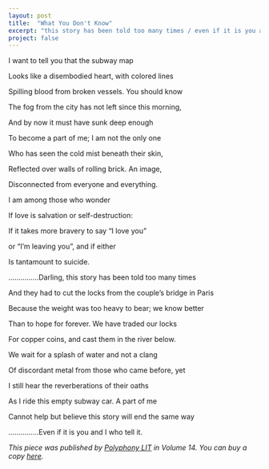 ```yaml
---
layout: post
title:  "What You Don't Know"
excerpt: "this story has been told too many times / even if it is you and I who tell it"
project: false
---
```


I want to tell you that the subway map

Looks like a disembodied heart, with colored lines

Spilling blood from broken vessels. You should know

The fog from the city has not left since this morning,

And by now it must have sunk deep enough

To become a part of me; I am not the only one

Who has seen the cold mist beneath their skin,

Reflected over walls of rolling brick. An image,

Disconnected from everyone and everything.


I am among those who wonder

If love is salvation or self-destruction:

If it takes more bravery to say “I love you”

or “I’m leaving you”, and if either

Is tantamount to suicide.


...............Darling, this story has been told too many times


And they had to cut the locks from the couple’s bridge in Paris

Because the weight was too heavy to bear; we know better

Than to hope for forever. We have traded our locks

For copper coins, and cast them in the river below.

We wait for a splash of water and not a clang

Of discordant metal from those who came before, yet

I still hear the reverberations of their oaths

As I ride this empty subway car. A part of me

Cannot help but believe this story will end the same way


...............Even if it is you and I who tell it.


*This piece was published by [Polyphony LIT](https://www.polyphonylit.org/) in Volume 14. You can buy a copy [here](https://store.bookbaby.com/book/Polyphony-Lit--Issue-14-%7C-2018).*
